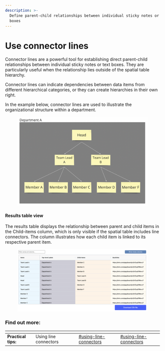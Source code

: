 ```yaml
---
description: >-
  Define parent-child relationships between individual sticky notes or text
  boxes
---
```


# Use connector lines

Connector lines are a powerful tool for establishing direct parent-child relationships between individual sticky notes or text boxes. They are particularly useful when the relationship lies outside of the spatial table hierarchy.

&#x20;Connector lines can indicate dependencies between data items from different hierarchical categories, or they can create hierarchies in their own right.

In the example below, connector lines are used to illustrate the organizational structure within a department.

<figure><img src="../.gitbook/assets/VisualData_LineConnectors_01.png" alt=""><figcaption></figcaption></figure>

#### Results table view

The results table displays the relationship between parent and child items in the Child-items column, which is only visible if the spatial table includes line connectors. The column illustrates how each child item is linked to its respective parent item.

<figure><img src="../.gitbook/assets/VisualData_LineConnectors_results_01.png" alt=""><figcaption></figcaption></figure>

### Find out more:

<table data-card-size="large" data-view="cards"><thead><tr><th></th><th></th><th></th><th data-hidden data-type="content-ref"></th><th data-hidden data-card-target data-type="content-ref"></th></tr></thead><tbody><tr><td><strong>Practical tips:</strong></td><td>Using line connectors</td><td></td><td><a href="practical-tips.md#using-line-connectors">#using-line-connectors</a></td><td><a href="practical-tips.md#using-line-connectors">#using-line-connectors</a></td></tr></tbody></table>
